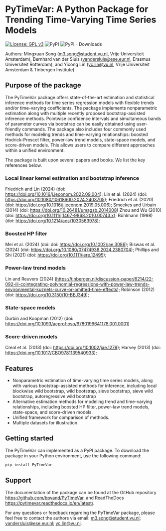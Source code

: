 # PyTimeVar: A Python Package for Trending Time-Varying Time Series Models
<!-- badges: start -->
[![License: GPL v3](https://img.shields.io/badge/License-GPLv3-blue.svg)](https://www.gnu.org/licenses/gpl-3.0)
![PyPI](https://img.shields.io/pypi/v/PyTimeVar?label=pypi%20package)
![PyPI - Downloads](https://img.shields.io/pypi/dm/PyTimeVar)
<!-- badges: end -->

Authors: Mingxuan Song (m3.song@student.vu.nl, Vrije Universiteit Amsterdam), Bernhard van der Sluis (vandersluis@ese.eur.nl, Erasmus Universiteit Rotterdam), and Yicong Lin (yc.lin@vu.nl, Vrije Universiteit Amsterdam & Tinbergen Institute)

## Purpose of the package

The PyTimeVar package offers state-of-the-art estimation and statistical inference methods for time series regression models with flexible trends and/or time-varying coefficients. The package implements nonparametric estimation along with multiple recently proposed bootstrap-assisted inference methods. Pointwise confidence intervals and simultaneous bands of parameter curves via bootstrap can be easily obtained using user-friendly commands. The package also includes four commonly used methods for modeling trends and time-varying relationships: boosted Hodrick-Prescot filter, power-law trend models, state-space models, and score-driven models. This allows users to compare different approaches within a unified environment.

The package is built upon several papers and books. We list the key references below.

### Local linear kernel estimation and bootstrap inference
Friedrich and Lin (2024) (doi: https://doi.org/10.1016/j.jeconom.2022.09.004);
Lin et al. (2024) (doi: https://doi.org/10.1080/10618600.2024.2403705);
Friedrich et al. (2020) (doi: https://doi.org/10.1016/j.jeconom.2019.05.006);
Smeekes and Urbain (2014) (doi: https://doi.org/10.26481/umagsb.2014008)
Zhou and Wu (2010) (doi: https://doi.org/10.1111/j.1467-9868.2010.00743.x);
Bühlmann (1998) (doi: https://doi.org/10.1214/aos/1030563978);


### Boosted HP filter
Mei et al. (2024) (doi: doi: https://doi.org/10.1002/jae.3086);
Biswas et al. (2024) (doi: https://doi.org/10.1080/07474938.2024.2380704);
Phillips and Shi (2021) (doi: https://doi.org/10.1111/iere.12495);


### Power-law trend models
Lin and Reuvers (2024) (https://tinbergen.nl/discussion-paper/6214/22-092-iii-cointegrating-polynomial-regressions-with-power-law-trends-environmental-kuznets-curve-or-omitted-time-effects);
Robinson (2012) (doi: https://doi.org/10.3150/10-BEJ349);


### State-space models
Durbin and Koopman (2012) (doi: https://doi.org/10.1093/acprof:oso/9780199641178.001.0001)

### Score-driven models
Creal et al. (2013) (doi: https://doi.org/10.1002/jae.1279);
Harvey (2013) (doi: https://doi.org/10.1017/CBO9781139540933);

## Features

- Nonparametric estimation of time-varying time series models, along with various bootstrap-assisted methods for inference, including local blockwise wild bootstrap, wild bootstrap, sieve bootstrap, sieve wild bootstrap, autoregressive wild bootstrap
- Alternative estimation methods for modeling trend and time-varying relationships, including boosted HP filter, power-law trend models, state-space, and score-driven models.
- Unified framework for comparison of methods.
- Multiple datasets for illustration.

## Getting started

The PyTimeVar can implemented as a PyPI package. To download the package in your Python environment, use the following command:
```python
pip install PyTimeVar
```

## Support
The documentation of the package can be found at the GitHub repository https://github.com/bpvand/PyTimeVar, and ReadTheDocs https://pytimevar.readthedocs.io/en/latest/.

For any questions or feedback regarding the PyTimeVar package, please feel free to contact the authors via email: 
m3.song@student.vu.nl; 
vandersluis@ese.eur.nl; 
yc.lin@vu.nl.
